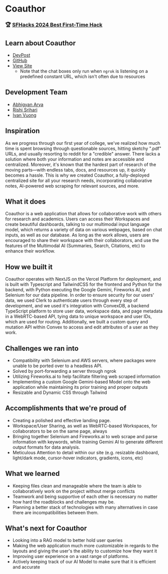 # Coauthor 

### 🏆 [SFHacks 2024 Best First-Time Hack](https://devpost.com/software/coauthor)

## Learn about Coauthor

- [DevPost](https://devpost.com/software/coauthor)
- [GitHub](https://github.com/abhi-arya1/coauthor)
- [View Site](https://coauthor.vercel.app)
  - Note that the chat boxes only run when `ngrok` is listening on a predefined constant URL, which isn't often due to resources

## Development Team 
- [Abhigyan Arya](https://abhiarya.net)
- [Rishi Srihari](https://www.linkedin.com/in/hrishikesh-srihari-3525061a1/)
- [Ivan Vuong](https://www.linkedin.com/in/ivan-vuong/)


## Inspiration
As we progress through our first year of college, we've realized how much time is spent browsing through questionable sources, hitting sketchy ".pdf" URLs, and usually resorting to reddit for a "credible" answer. There lacks a solution where both your information and notes are accessible and centralized. Moreover, it's known that the hardest part of research of the moving parts—with endless tabs, docs, and resources up, it quickly becomes a hassle. This is why we created Coauthor, a fully-deployed centralized site for all your research needs, incorporating collaborative notes, AI-powered web scraping for relevant sources, and more.

## What it does
Coauthor is a web application that allows for collaborative work with others for research and academics. Users can access their Workspaces and create beautiful dashboards, talking to our multimodal input language model, which returns a variety of data on various webpages, based on chat inputs, as well as our database. As long as the work allows, users are encouraged to share their workspace with their collaborators, and use the features of the Multimodal AI (Summaries, Search, Citations, etc) to enhance their workflow.

## How we built it
Coauthor operates with NextJS on the Vercel Platform for deployment, and is built with Typescript and TailwindCSS for the frontend and Python for the backend, with Python executing the Google Gemini, Fireworks AI, and Selenium for our data pipeline. In order to ensure security for our users' data, we used Clerk to authenticate users through every step of development, and we used it's integration with ConvexDB, a backend TypeScript platform to store user data, workspace data, and page metadata in a WebRTC-based API, tying data to unique workspace and user IDs, which are used for routing. Additionally, we built a custom query and mutation API within Convex to access and edit attributes of a user as they work.

## Challenges we ran into
- Compatibility with Selenium and AWS servers, where packages were unable to be ported over to a headless API.
- Solved by port-forwarding a server through ngrok
- Utilizing Fireworks.ai to help facilitate filtering web scraped information
- Implementing a custom Google Gemini-based Model onto the web application while maintaining its prior training and proper outputs
- Resizable and Dynamic CSS through Tailwind

## Accomplishments that we're proud of
- Creating a polished and effective landing page.
- Workspace/User Sharing, as well as WebRTC-based Workspaces, for collaborators to be on the same page, always
- Bringing together Selenium and Fireworks.ai to web scrape and parse information with keywords, while training Gemini AI to generate different output formats for data analysis.
- Meticulous Attention to detail within our site (e.g. resizable dashboard, light/dark mode, cursor-hover indicators, gradients, icons, etc)

## What we learned
- Keeping files clean and manageable where the team is able to collaboratively work on the project without merge conflicts
- Teamwork and being supportive of each other is necessary no matter how hard the roadblocks and challenges may be.
- Planning a better stack of technologies with many alternatives in case there are incompatibilities between them.

## What's next for Coauthor
- Looking into a RAG model to better hold user queries
- Making the web application much more customizable in regards to the layouts and giving the user's the ability to customize how they want it
- Improving user experience on a vast range of platforms.
- Actively keeping track of our AI Model to make sure that it is efficient and accurate
